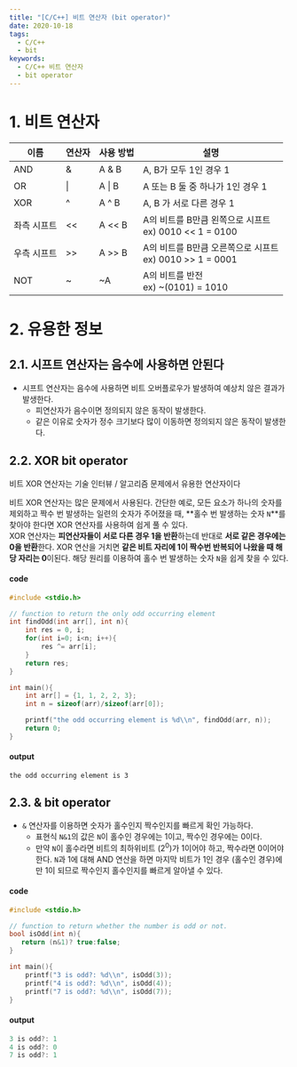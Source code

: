 ```yaml
---
title: "[C/C++] 비트 연산자 (bit operator)"
date: 2020-10-18
tags:
  - C/C++
  - bit
keywords:
  - C/C++ 비트 연산자
  - bit operator
---
```



# 1. 비트 연산자


|     이름    |    연산자    |  사용 방법        | 설명                       |
|---------|-----------|-----------------|----------------------------------------|
| AND  | &    | A & B   | A, B가 모두 1인 경우 1  |
| OR   | \|   | A \| B  | A 또는 B 둘 중 하나가 1인 경우 1  |
| XOR  | ^    | A ^ B   | A, B 가 서로 다른 경우 1  |
| 좌측 시프트 | <<  | A << B  | A의 비트를 B만큼 왼쪽으로 시프트<br>ex) 0010 << 1 = 0100  |
| 우측 시프트 | >>  | A >> B  | A의 비트를 B만큼 오른쪽으로 시프트<br>ex) 0010 >> 1 = 0001  |
| NOT   | ~   | ~A  | A의 비트를 반전<br> ex) ~(0101) = 1010|




# 2. 유용한 정보


## 2.1. 시프트 연산자는 음수에 사용하면 안된다

- 시프트 연산자는 음수에 사용하면 비트 오버플로우가 발생하여 예상치 않은 결과가 발생한다.
  - 피연산자가 음수이면 정의되지 않은 동작이 발생한다.
  - 같은 이유로 숫자가 정수 크기보다 많이 이동하면 정의되지 않은 동작이 발생한다.



## 2.2. XOR bit operator

비트 XOR 연산자는 기술 인터뷰 / 알고리즘 문제에서 유용한 연산자이다

비트 XOR 연산자는 많은 문제에서 사용된다. 간단한 예로, 모든 요소가 하나의 숫자를 제외하고 짝수 번 발생하는 일련의 숫자가 주어졌을 때, **홀수 번 발생하는 숫자 `N`**를 찾아야 한다면 XOR 연산자를 사용하여 쉽게 풀 수 있다. <br>
XOR 연산자는 **피연산자들이 서로 다른 경우 1을 반환**하는데 반대로 **서로 같은 경우에는 0을 반환**한다. XOR 연산을 거치면 **같은 비트 자리에 1이 짝수번 반복되어 나왔을 때 해당 자리는 0**이된다. 해당 원리를 이용하여 홀수 번 발생하는 숫자 `N`을 쉽게 찾을 수 있다.


#### code

```cpp
#include <stdio.h>

// function to return the only odd occurring element
int findOdd(int arr[], int n){
    int res = 0, i;
    for(int i=0; i<n; i++){
        res ^= arr[i];
    }
    return res;
}

int main(){
    int arr[] = {1, 1, 2, 2, 3};
    int n = sizeof(arr)/sizeof(arr[0]);

    printf("the odd occurring element is %d\\n", findOdd(arr, n));
    return 0;
}
```

#### output

```
the odd occurring element is 3
```



## 2.3. & bit operator

- `&` 연산자를 이용하면 숫자가 홀수인지 짝수인지를 빠르게 확인 가능하다.
  - 표현식 ``N&1``의 값은 ``N``이 홀수인 경우에는 1이고, 짝수인 경우에는 0이다. 
  - 만약 `N`이 홀수라면 비트의 최하위비트 $(2^0)$가 1이어야 하고, 짝수라면 0이어야 한다. `N`과 1에 대해 AND 연산을 하면 마지막 비트가 1인 경우 (홀수인 경우)에만 1이 되므로 짝수인지 홀수인지를 빠르게 알아낼 수 있다.


#### code

```cpp
#include <stdio.h>

// function to return whether the number is odd or not.
bool isOdd(int n){
   return (n&1)? true:false;
}

int main(){
    printf("3 is odd?: %d\\n", isOdd(3));
    printf("4 is odd?: %d\\n", isOdd(4));
    printf("7 is odd?: %d\\n", isOdd(7));
}
```

#### output

```cpp
3 is odd?: 1
4 is odd?: 0
7 is odd?: 1
```